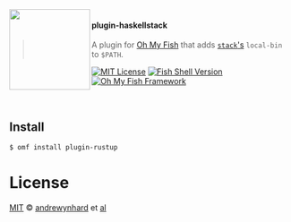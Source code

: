 <img src="https://cdn.rawgit.com/oh-my-fish/oh-my-fish/e4f1c2e0219a17e2c748b824004c8d0b38055c16/docs/logo.svg" align="left" width="144px" height="144px"/>

#### plugin-haskellstack
> A plugin for [Oh My Fish][omf-link] that adds [`stack`'s][haskellstack] `local-bin` to `$PATH`.

[![MIT License](https://img.shields.io/badge/license-MIT-007EC7.svg?style=flat-square)](/LICENSE)
[![Fish Shell Version](https://img.shields.io/badge/fish-v2.2.0-007EC7.svg?style=flat-square)](http://fishshell.com)
[![Oh My Fish Framework](https://img.shields.io/badge/Oh%20My%20Fish-Framework-007EC7.svg?style=flat-square)](https://www.github.com/oh-my-fish/oh-my-fish)

<br/>

## Install

```fish
$ omf install plugin-rustup
```

# License

[MIT][mit] © [andrewynhard][author] et [al][contributors]


[mit]:            http://opensource.org/licenses/MIT
[author]:         http://github.com/andrewrynhard
[contributors]:   https://github.com/andrewrynhard/plugin-rustup/graphs/contributors
[omf-link]:       https://www.github.com/oh-my-fish/oh-my-fish
[haskellstack]:   https://haskellstack.org

[license-badge]:  https://img.shields.io/badge/license-MIT-007EC7.svg?style=flat-square
[Rustup]:         https://github.com/rust-lang-nursery/rustup.rs.git
